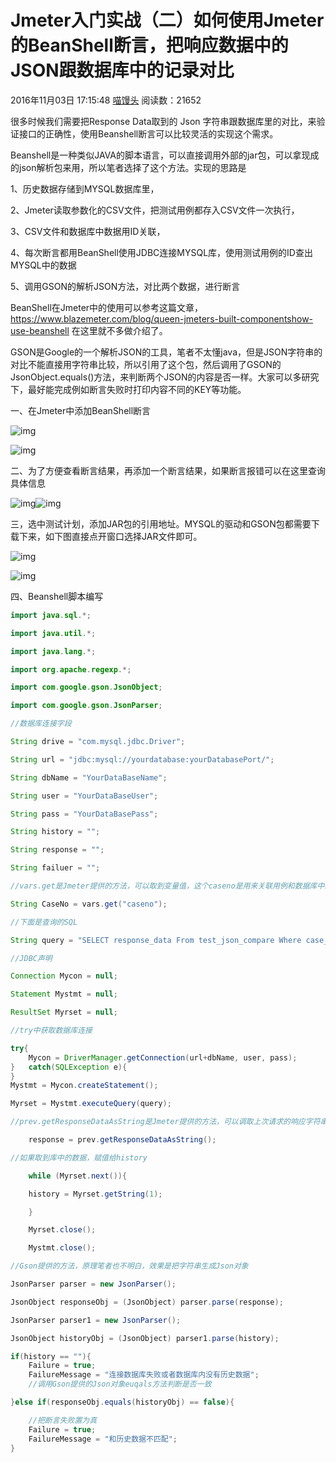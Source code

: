 # Jmeter入门实战（二）如何使用Jmeter的BeanShell断言，把响应数据中的JSON跟数据库中的记录对比

2016年11月03日 17:15:48 [喵馒头](https://me.csdn.net/drico1986) 阅读数：21652



很多时候我们需要把Response Data取到的 Json 字符串跟数据库里的对比，来验证接口的正确性，使用Beanshell断言可以比较灵活的实现这个需求。

Beanshell是一种类似JAVA的脚本语言，可以直接调用外部的jar包，可以拿现成的json解析包来用，所以笔者选择了这个方法。实现的思路是



1、历史数据存储到MYSQL数据库里，

2、Jmeter读取参数化的CSV文件，把测试用例都存入CSV文件一次执行，

3、CSV文件和数据库中数据用ID关联，

4、每次断言都用BeanShell使用JDBC连接MYSQL库，使用测试用例的ID查出MYSQL中的数据

5、调用GSON的解析JSON方法，对比两个数据，进行断言



BeanShell在Jmeter中的使用可以参考这篇文章，https://www.blazemeter.com/blog/queen-jmeters-built-componentshow-use-beanshell   在这里就不多做介绍了。

GSON是Google的一个解析JSON的工具，笔者不太懂java，但是JSON字符串的对比不能直接用字符串比较，所以引用了这个包，然后调用了GSON的JsonObject.equals()方法，来判断两个JSON的内容是否一样。大家可以多研究下，最好能完成例如断言失败时打印内容不同的KEY等功能。



一、在Jmeter中添加BeanShell断言

![img](https://blog.csdn.net/drico1986/article/details/53021071)

![img](https://img-blog.csdn.net/20161103172015288?watermark/2/text/aHR0cDovL2Jsb2cuY3Nkbi5uZXQv/font/5a6L5L2T/fontsize/400/fill/I0JBQkFCMA==/dissolve/70/gravity/Center)

二、为了方便查看断言结果，再添加一个断言结果，如果断言报错可以在这里查询具体信息

![img](https://blog.csdn.net/drico1986/article/details/53021071)![img](https://img-blog.csdn.net/20161103172020132?watermark/2/text/aHR0cDovL2Jsb2cuY3Nkbi5uZXQv/font/5a6L5L2T/fontsize/400/fill/I0JBQkFCMA==/dissolve/70/gravity/Center)



三，选中测试计划，添加JAR包的引用地址。MYSQL的驱动和GSON包都需要下载下来，如下图直接点开窗口选择JAR文件即可。



![img](https://img-blog.csdn.net/20161103172024190?watermark/2/text/aHR0cDovL2Jsb2cuY3Nkbi5uZXQv/font/5a6L5L2T/fontsize/400/fill/I0JBQkFCMA==/dissolve/70/gravity/Center)

![img](https://blog.csdn.net/drico1986/article/details/53021071)



四、Beanshell脚本编写



```java
import java.sql.*;

import java.util.*;

import java.lang.*;

import org.apache.regexp.*;

import com.google.gson.JsonObject;  

import com.google.gson.JsonParser; 

//数据库连接字段

String drive = "com.mysql.jdbc.Driver";

String url = "jdbc:mysql://yourdatabase:yourDatabasePort/";

String dbName = "YourDataBaseName";

String user = "YourDataBaseUser";

String pass = "YourDataBasePass";

String history = "";

String response = "";

String failuer = "";

//vars.get是Jmeter提供的方法，可以取到变量值，这个caseno是用来关联用例和数据库中结果的

String CaseNo = vars.get("caseno");

//下面是查询的SQL

String query = "SELECT response_data From test_json_compare Where case_no = '" + CaseNo + "'";

//JDBC声明

Connection Mycon = null;

Statement Mystmt = null;

ResultSet Myrset = null;

//try中获取数据库连接

try{
	Mycon = DriverManager.getConnection(url+dbName, user, pass);
}	catch(SQLException e){
}
Mystmt = Mycon.createStatement();

Myrset = Mystmt.executeQuery(query);

//prev.getResponseDataAsString是Jmeter提供的方法，可以调取上次请求的响应字符串

	response = prev.getResponseDataAsString();

//如果取到库中的数据，赋值给history

	while (Myrset.next()){

	history = Myrset.getString(1);

	}

	Myrset.close();

	Mystmt.close();

//Gson提供的方法，原理笔者也不明白，效果是把字符串生成Json对象

JsonParser parser = new JsonParser();  

JsonObject responseObj = (JsonObject) parser.parse(response);  

JsonParser parser1 = new JsonParser();          

JsonObject historyObj = (JsonObject) parser1.parse(history);  

if(history == ""){
	Failure = true;
	FailureMessage = "连接数据库失败或者数据库内没有历史数据"; 
	//调用Gson提供的Json对象euqals方法判断是否一致

}else if(responseObj.equals(historyObj) == false){ 

    //把断言失败置为真	
    Failure = true;
    FailureMessage = "和历史数据不匹配"; 
}
```